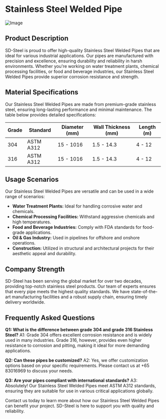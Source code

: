 # Stainless Steel Welded Pipe

![Image](https://github.com/user-attachments/assets/2567258e-e124-4816-932d-1809bd27ef0b)

## Product Description

SD-Steel is proud to offer high-quality Stainless Steel Welded Pipes that are ideal for various industrial applications. Our pipes are manufactured with precision and excellence, ensuring durability and reliability in harsh environments. Whether you're working on water treatment plants, chemical processing facilities, or food and beverage industries, our Stainless Steel Welded Pipes provide superior corrosion resistance and strength.

## Material Specifications

Our Stainless Steel Welded Pipes are made from premium-grade stainless steel, ensuring long-lasting performance and minimal maintenance. The table below provides detailed specifications:

| Grade | Standard | Diameter (mm) | Wall Thickness (mm) | Length (m) |
|-------|----------|---------------|---------------------|------------|
| 304   | ASTM A312  | 15 - 1016     | 1.5 - 14.3          | 4 - 12     |
| 316   | ASTM A312  | 15 - 1016     | 1.5 - 14.3          | 4 - 12     |

## Usage Scenarios

Our Stainless Steel Welded Pipes are versatile and can be used in a wide range of scenarios:
- **Water Treatment Plants:** Ideal for handling corrosive water and chemicals.
- **Chemical Processing Facilities:** Withstand aggressive chemicals and high temperatures.
- **Food and Beverage Industries:** Comply with FDA standards for food-grade applications.
- **Oil & Gas Industry:** Used in pipelines for offshore and onshore operations.
- **Construction:** Utilized in structural and architectural projects for their aesthetic appeal and durability.

## Company Strength

SD-Steel has been serving the global market for over two decades, providing top-notch stainless steel products. Our team of experts ensures that every pipe meets the highest quality standards. We have state-of-the-art manufacturing facilities and a robust supply chain, ensuring timely delivery worldwide.

## Frequently Asked Questions

**Q1: What is the difference between grade 304 and grade 316 Stainless Steel?**
A1: Grade 304 offers excellent corrosion resistance and is widely used in many industries. Grade 316, however, provides even higher resistance to corrosion and pitting, making it ideal for more demanding applications.

**Q2: Can these pipes be customized?**
A2: Yes, we offer customization options based on your specific requirements. Please contact us at +65 83016969 to discuss your needs.

**Q3: Are your pipes compliant with international standards?**
A3: Absolutely! Our Stainless Steel Welded Pipes meet ASTM A312 standards, ensuring they are suitable for use in various critical applications globally.

Contact us today to learn more about how our Stainless Steel Welded Pipes can benefit your project. SD-Steel is here to support you with quality and reliability.